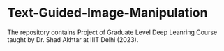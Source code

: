 # Text-Guided-Image-Manipulation

The repository contains Project of Graduate Level Deep Leanring Course taught by Dr. Shad Akhtar at IIIT Delhi (2023).
